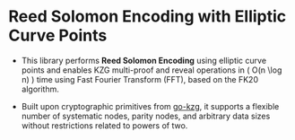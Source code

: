 # Reed Solomon Encoding with Elliptic Curve Points

- This library performs **Reed Solomon Encoding** using elliptic curve points and enables KZG multi-proof and reveal operations in \( O(n \log n) \) time using Fast Fourier Transform (FFT), based on the FK20 algorithm.

- Built upon cryptographic primitives from [go-kzg](https://pkg.go.dev/github.com/protolambda/go-kzg), it supports a flexible number of systematic nodes, parity nodes, and arbitrary data sizes without restrictions related to powers of two.
